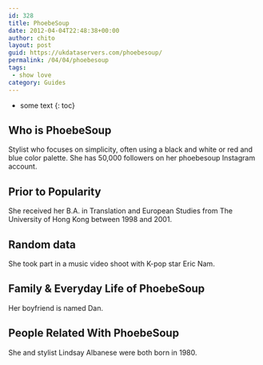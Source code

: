 ```yaml
---
id: 328
title: PhoebeSoup
date: 2012-04-04T22:48:38+00:00
author: chito
layout: post
guid: https://ukdataservers.com/phoebesoup/
permalink: /04/04/phoebesoup
tags:
 - show love
category: Guides
---
```


* some text
{: toc}


## Who is  PhoebeSoup
                  
                  
                  
Stylist who focuses on simplicity, often using a black and white or red and blue color palette. She has 50,000 followers on her phoebesoup Instagram account.
                  
                
                
                
## Prior to Popularity 
                  
                  
                  
She received her B.A. in Translation and European Studies from The University of Hong Kong between 1998 and 2001.
                  
                
                
                
## Random data 
                  
                  
                  
She took part in a music video shoot with K-pop star Eric Nam.
                  
                
                
                
## Family & Everyday Life of PhoebeSoup
                  
                  
                  
Her boyfriend is named Dan.
                  
                
                
                
## People Related With  PhoebeSoup
                  
                  
                  
She and stylist Lindsay Albanese were both born in 1980.
                  
                
              
            
          
          
          
    
    
  
